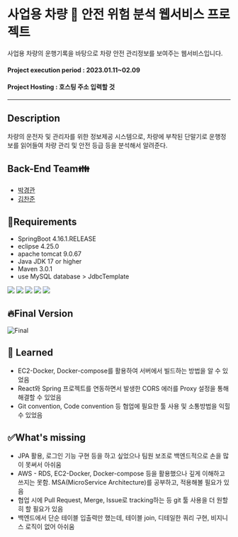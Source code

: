 # 사업용 차량 :truck:  안전 위험 분석 웹서비스 프로젝트 

사업용 차량의 운행기록을 바탕으로 차량 안전 관리정보를 보여주는 웹서비스입니다.
#### Project execution period : 2023.01.11~02.09
#### Project Hosting : 호스팅 주소 입력할 것
------------------

## Description
차량의 운전자 및 관리자를 위한 정보제공 시스템으로, 차량에 부착된 단말기로 운행정보를 읽어들여 차량 관리 및 안전 등급 등을 분석해서 알려준다.

## Back-End Team:family:
+ [박경관](https://github.com/kyunggwan)
+ [김찬준](https://github.com/ckswns879)

## :pushpin:Requirements
- SpringBoot 4.16.1.RELEASE
- eclipse 4.25.0
- apache tomcat 9.0.67
- Java JDK 17 or higher
- Maven 3.0.1
- use MySQL database > JdbcTemplate
<div alien=center>
<img src="https://img.shields.io/badge/Spring boot-6DB33F?style=for-the-badge&logo=appveyor&logoColor=white" />
<img src="https://img.shields.io/badge/eclipse-2C2255?style=for-the-badge&logo=appveyor&logoColor=white" />
<img src="https://img.shields.io/badge/apache tomcat-F8DC75?style=for-the-badge&logo=appveyor&logoColor=white" />
<img src="https://img.shields.io/badge/amazon AWS-232F3E?style=for-the-badge&logo=appveyor&logoColor=white" />
<img src="https://img.shields.io/badge/Mysql-4479A1?style=for-the-badge&logo=appveyor&logoColor=white" />
</div>

## :fire:Final Version
![Final](https://user-images.githubusercontent.com/113881846/218413465-dc4bcdef-280d-4ad8-8837-91783dee9694.png)

## :bookmark: Learned
- EC2-Docker, Docker-compose를 활용하여 서버에서 빌드하는 방법을 알 수 있었음
- React와 Spring 프로젝트를 연동하면서 발생한 CORS 에러를 Proxy 설정을 통해 해결할 수 있었음
- Git convention, Code convention 등 협업에 필요한 툴 사용 및 소통방법을 익힐 수 있었음

## :white_check_mark:What's missing
- JPA 활용, 로그인 기능 구현 등을 하고 싶었으나 팀원 보조로 백엔드적으로 손을 많이 못써서 아쉬움
- AWS - RDS, EC2-Docker, Docker-compose 등을 활용했으나 깊게 이해하고 쓰지는 못함. MSA(MicroService Architecture)를 공부하고, 적용해볼 필요가 있음
- 협업 시에 Pull Request, Merge, Issue로 tracking하는 등 git 툴 사용을 더 원할히 할 필요가 있음
- 백엔드에서 단순 테이블 입출력만 했는데, 테이블 join, 디테일한 쿼리 구현, 비지니스 로직이 없어 아쉬움
